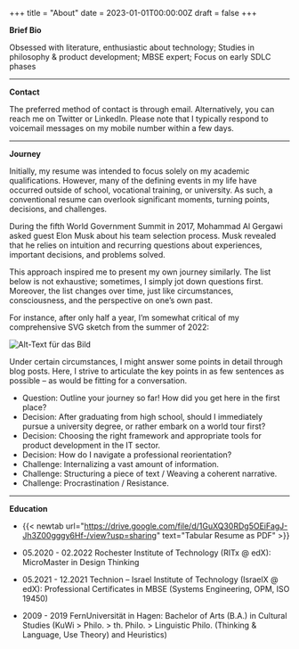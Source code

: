 +++
title = "About"
date = 2023-01-01T00:00:00Z
draft = false
+++


**Brief Bio**  

Obsessed with literature, enthusiastic about technology; Studies in philosophy & product development; MBSE expert; Focus on early SDLC phases  

---

**Contact**  

The preferred method of contact is through email. Alternatively, you can reach me on Twitter or LinkedIn. Please note that I typically respond to voicemail messages on my mobile number within a few days.

---

**Journey**  

Initially, my resume was intended to focus solely on my academic qualifications. However, many of the defining events in my life have occurred outside of school, vocational training, or university. As such, a conventional resume can overlook significant moments, turning points, decisions, and challenges.

During the fifth World Government Summit in 2017, Mohammad Al Gergawi asked guest Elon Musk about his team selection process. Musk revealed that he relies on intuition and recurring questions about experiences, important decisions, and problems solved.

This approach inspired me to present my own journey similarly. The list below is not exhaustive; sometimes, I simply jot down questions first. Moreover, the list changes over time, just like circumstances, consciousness, and the perspective on one’s own past.

For instance, after only half a year, I’m somewhat critical of my comprehensive SVG sketch from the summer of 2022:


![Alt-Text für das Bild](/img/journey.jpeg)


Under certain circumstances, I might answer some points in detail through blog posts. Here, I strive to articulate the key points in as few sentences as possible – as would be fitting for a conversation.

- Question: Outline your journey so far! How did you get here in the first place?  
- Decision: After graduating from high school, should I immediately pursue a university degree, or rather embark on a world tour first?  
- Decision: Choosing the right framework and appropriate tools for product development in the IT sector.  
- Decision: How do I navigate a professional reorientation?  
- Challenge: Internalizing a vast amount of information.  
- Challenge: Structuring a piece of text / Weaving a coherent narrative.  
- Challenge: Procrastination / Resistance.  

---

**Education**  

- {{< newtab url="https://drive.google.com/file/d/1GuXQ30RDg5OEiFagJ-Jh3Z00gggy6Hf-/view?usp=sharing" text="Tabular Resume as PDF" >}}

- 05.2020 - 02.2022 Rochester Institute of Technology (RITx @ edX): MicroMaster in Design Thinking  
- 05.2021 - 12.2021 Technion – Israel Institute of Technology (IsraelX @ edX): Professional Certificates in MBSE (Systems Engineering, OPM, ISO 19450)  
- 2009 - 2019 FernUniversität in Hagen: Bachelor of Arts (B.A.) in Cultural Studies (KuWi > Philo. > th. Philo. > Linguistic Philo. (Thinking & Language, Use Theory) and Heuristics)

